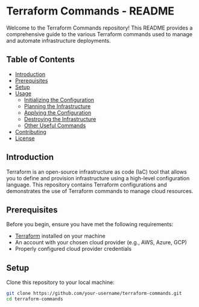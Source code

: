 # Terraform Commands - README

Welcome to the Terraform Commands repository! This README provides a comprehensive guide to the various Terraform commands used to manage and automate infrastructure deployments.

## Table of Contents

- [Introduction](#introduction)
- [Prerequisites](#prerequisites)
- [Setup](#setup)
- [Usage](#usage)
  - [Initializing the Configuration](#initializing-the-configuration)
  - [Planning the Infrastructure](#planning-the-infrastructure)
  - [Applying the Configuration](#applying-the-configuration)
  - [Destroying the Infrastructure](#destroying-the-infrastructure)
  - [Other Useful Commands](#other-useful-commands)
- [Contributing](#contributing)
- [License](#license)

## Introduction

Terraform is an open-source infrastructure as code (IaC) tool that allows you to define and provision infrastructure using a high-level configuration language. This repository contains Terraform configurations and demonstrates the use of Terraform commands to manage cloud resources.

## Prerequisites

Before you begin, ensure you have met the following requirements:

- [Terraform](https://www.terraform.io/downloads.html) installed on your machine
- An account with your chosen cloud provider (e.g., AWS, Azure, GCP)
- Properly configured cloud provider credentials

## Setup

Clone this repository to your local machine:

```bash
git clone https://github.com/your-username/terraform-commands.git
cd terraform-commands
